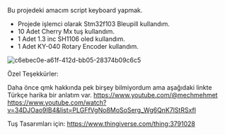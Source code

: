 Bu projedeki amacım script keyboard yapmak.
* Projede işlemci olarak Stm32f103 Bleupill kullandım.
* 10 Adet Cherry Mx tuş kullandım.
* 1 Adet 1.3 inc SH1106 oled kullandım. 
* 1 Adet KY-040 Rotary Encoder kullandım.


![c6ebec0e-a61f-412d-bb05-28374b09c6c5](https://user-images.githubusercontent.com/45915186/235375435-e6ab9c6b-89fe-4556-bfd5-c208a193f797.PNG)


Özel Teşekkürler:

Daha önce qmk hakkında pek birşey bilmiyordum ama aşağıdaki linkte Türkçe harika bir anlatım var.
https://www.youtube.com/@mechmehmet
https://www.youtube.com/watch?v=34DJOao9IB4&list=PLGFfVgNo8MoSoSerg_Wg6QnK7lStRSxfl

Tuş Tasarımları için: 
https://www.thingiverse.com/thing:3791028 
